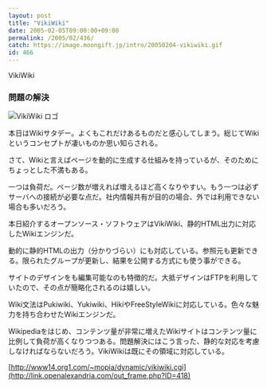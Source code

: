 ```yaml
---
layout: post
title: "VikiWiki"
date: 2005-02-05T09:00:00+09:00
permalink: /2005/02/436/
catch: https://image.moongift.jp/intro/20050204-vikiwiki.gif
id: 466
---
```

VikiWiki  
<!--more-->

### 問題の解決
  

![VikiWiki ロゴ](https://image.moongift.jp/intro/20050204-vikiwiki.gif "VikiWiki ロゴ")

  

本日はWikiサタデー。よくもこれだけあるものだと感心してしまう。総じてWikiというコンセプトが凄いものか思い知らされる。

  

さて、Wikiと言えばページを動的に生成する仕組みを持っているが、そのためにちょっとした不満もある。

  

一つは負荷だ。ページ数が増えれば増えるほど高くなりやすい。もう一つは必ずサーバへの接続が必要な点だ。社内情報共有が目的の場合、外では利用できない場合も多いだろう。

  

本日紹介するオープンソース・ソフトウェアはVikiWiki、静的HTML出力に対応したWikiエンジンだ。

  

動的に静的HTMLの出力（分かりづらい）にも対応している。参照元も更新できる。限られたグループが更新し、結果を公開する方式にも使う事ができる。

  

サイトのデザインをも編集可能なのも特徴的だ。大抵デザインはFTPを利用していたので、その点が簡略化されるのは嬉しい。

  

Wiki文法はPukiwiki、Yukiwiki、HikiやFreeStyleWikiに対応している。色々な魅力を持ち合わせたWikiエンジンだ。

  

Wikipediaをはじめ、コンテンツ量が非常に増えたWikiサイトはコンテンツ量に比例して負荷が高くなりつつある。問題解決にはこう言った、静的な対応を考慮しなければならないだろう。VikiWikiは既にその領域に対応している。

  

[http://www14.org1.com/~mopia/dynamic/vikiwiki.cgi](http://link.openalexandria.com/out_frame.php?ID=418)

